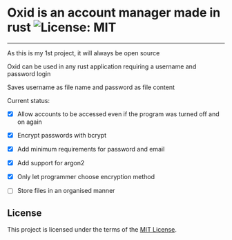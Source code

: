 # Oxid is an account manager made in rust ![License: MIT](https://img.shields.io/badge/License-MIT-green.svg)
---

As this is my 1st project, it will always be open source

Oxid can be used in any rust application requiring a username and password login

Saves username as file name and password as file content

Current status:

- [x] Allow accounts to be accessed even if the program was turned off and on again
- [x] Encrypt passwords with bcrypt
- [x] Add minimum requirements for password and email
- [x] Add support for argon2
- [x] Only let programmer choose encryption method


- [ ] Store files in an organised manner

## License

This project is licensed under the terms of the [MIT License](LICENSE.md).
